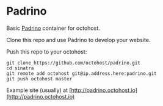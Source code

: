 Padrino
=======

Basic [Padrino](http://www.padrinorb.com/) container for octohost.

Clone this repo and use Padrino to develop your website.

Push this repo to your octohost:

```
git clone https://github.com/octohost/padrino.git
cd sinatra
git remote add octohost git@ip.address.here:padrino.git
git push octohost master
```

Example site \(usually\) at [http://padrino.octohost.io](http://padrino.octohost.io)